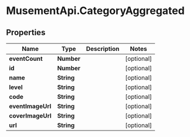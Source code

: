 # MusementApi.CategoryAggregated

## Properties
Name | Type | Description | Notes
------------ | ------------- | ------------- | -------------
**eventCount** | **Number** |  | [optional] 
**id** | **Number** |  | [optional] 
**name** | **String** |  | [optional] 
**level** | **String** |  | [optional] 
**code** | **String** |  | [optional] 
**eventImageUrl** | **String** |  | [optional] 
**coverImageUrl** | **String** |  | [optional] 
**url** | **String** |  | [optional] 


